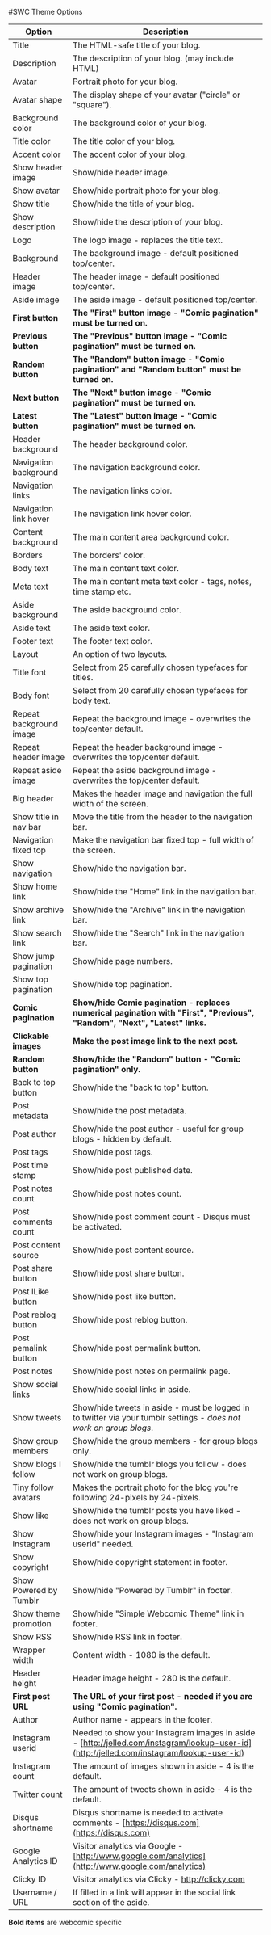#SWC Theme Options

| Option                    | Description                             | 
| ------------------------- | --------------------------------------- |
| Title                     | The HTML-safe title of your blog.
| Description               | The description of your blog. (may include HTML)
| Avatar                    | Portrait photo for your blog.
| Avatar shape              | The display shape of your avatar ("circle" or "square").
| Background color          | The background color of your blog.
| Title color               | The title color of your blog.
| Accent color              | The accent color of your blog.
| Show header image         | Show/hide header image.
| Show avatar               | Show/hide portrait photo for your blog.
| Show title                | Show/hide the title of your blog.
| Show description          | Show/hide the description of your blog.
| Logo                      | The logo image - replaces the title text.
| Background                | The background image - default positioned top/center. 
| Header image              | The header image - default positioned top/center.
| Aside image               | The aside image - default positioned top/center. 
| **First button**          | **The "First" button image - "Comic pagination" must be turned on.**
| **Previous button**       | **The "Previous" button image - "Comic pagination" must be turned on.**
| **Random button**         | **The "Random" button image - "Comic pagination" and "Random button" must be turned on.**
| **Next button**           | **The "Next" button image - "Comic pagination" must be turned on.**
| **Latest button**         | **The "Latest" button image - "Comic pagination" must be turned on.**
| Header background         | The header background color.
| Navigation background     | The navigation background color.
| Navigation links          | The navigation links color.
| Navigation link hover     | The navigation link hover color. 
| Content background        | The main content area background color.
| Borders                   | The borders' color.
| Body text                 | The main content text color.
| Meta text                 | The main content meta text color - tags, notes, time stamp etc.
| Aside background          | The aside background color.
| Aside text                | The aside text color.
| Footer text               | The footer text color.
| Layout                    | An option of two layouts.
| Title font                | Select from 25 carefully chosen typefaces for titles.
| Body font                 | Select from 20 carefully chosen typefaces for body text.
| Repeat background image   | Repeat the background image - overwrites the top/center default.
| Repeat header image       | Repeat the header background image - overwrites the top/center default.
| Repeat aside image        | Repeat the aside background image - overwrites the top/center default.
| Big header                | Makes the header image and navigation the full width of the screen.
| Show title in nav bar     | Move the title from the header to the navigation bar.
| Navigation fixed top      | Make the navigation bar fixed top - full width of the screen.
| Show navigation           | Show/hide the navigation bar.
| Show home link            | Show/hide the "Home" link in the navigation bar.
| Show archive link         | Show/hide the "Archive" link in the navigation bar.
| Show search link          | Show/hide the "Search" link in the navigation bar.
| Show jump pagination      | Show/hide page numbers.
| Show top pagination       | Show/hide top pagination.
| **Comic pagination**      | **Show/hide Comic pagination - replaces numerical pagination with "First", "Previous", "Random", "Next", "Latest" links.**
| **Clickable images**      | **Make the post image link to the next post.**
| **Random button**         | **Show/hide the "Random" button  - "Comic pagination" only.**
| Back to top button        | Show/hide the "back to top" button.
| Post metadata             | Show/hide the post metadata.
| Post author               | Show/hide the post author - useful for group blogs - hidden by default.
| Post tags                 | Show/hide post tags.
| Post time stamp           | Show/hide post published date.
| Post notes count          | Show/hide post notes count.
| Post comments count       | Show/hide post comment count - Disqus must be activated.
| Post content source       | Show/hide post content source.
| Post share button         | Show/hide post share button.
| Post lLike button         | Show/hide post like button.
| Post reblog button        | Show/hide post reblog button.
| Post pemalink button      | Show/hide post permalink button.
| Post notes                | Show/hide post notes on permalink page.
| Show social links         | Show/hide social links in aside.
| Show tweets               | Show/hide tweets in aside - must be logged in to twitter via your tumblr settings - _does not work on group blogs_.
| Show group members        | Show/hide the group members - for group blogs only.
| Show blogs I follow       | Show/hide the tumblr blogs you follow - does not work on group blogs.
| Tiny follow avatars       | Makes the portrait photo for the blog you're following 24-pixels by 24-pixels.
| Show like                 | Show/hide the tumblr posts you have liked - does not work on group blogs.
| Show Instagram            | Show/hide your Instagram images - "Instagram userid" needed.
| Show copyright            | Show/hide copyright statement in footer.
| Show Powered by Tumblr    | Show/hide "Powered by Tumblr" in footer.
| Show theme promotion      | Show/hide "Simple Webcomic Theme" link in footer.
| Show RSS                  | Show/hide RSS link in footer.
|Wrapper width              | Content width - 1080 is the default.
|Header height              | Header image height - 280 is the default.
|**First post URL**         | **The URL of your first post - needed if you are using "Comic pagination".**
|Author                     | Author name - appears in the footer.
|Instagram userid           | Needed to show your Instagram images in aside - [http://jelled.com/instagram/lookup-user-id](http://jelled.com/instagram/lookup-user-id)
|Instagram count            | The amount of images shown in aside - 4 is the default.
|Twitter count              | The amount of tweets shown in aside - 4 is the default.
|Disqus shortname           | Disqus shortname is needed to activate comments - [https://disqus.com](https://disqus.com)
|Google Analytics ID        | Visitor analytics via Google - [http://www.google.com/analytics](http://www.google.com/analytics)
|Clicky ID                  | Visitor analytics via Clicky - http://clicky.com
|Username / URL             | If filled in a link will appear in the social link section of the aside.


**Bold items** are webcomic specific
